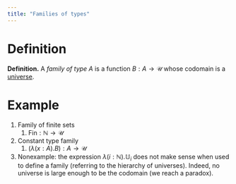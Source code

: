 ```yaml
---
title: "Families of types"
---
```


# Definition
**Definition.** A *family of type* $A$ is a function $B:A\to\mathcal{U}$ whose codomain is a [universe](<notes/ntpy/Definitions/Logic/Type theory/Universes.md>).

# Example
1. Family of finite sets
	1. $\text{Fin}:\mathbb{N}\to\mathcal{U}$
2. Constant type family
	1. $(\lambda(x:A).B):A\to\mathcal{U}$
3. Nonexample: the expression $\lambda(i:\mathbb{N}).\mathbb{U}_i$ does not make sense when used to define a family (referring to the hierarchy of universes). Indeed, no universe is large enough to be the codomain (we reach a paradox).